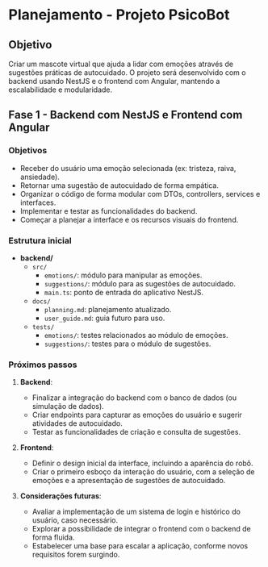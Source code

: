# Planejamento - Projeto PsicoBot

## Objetivo
Criar um mascote virtual que ajuda a lidar com emoções através de sugestões práticas de autocuidado. O projeto será desenvolvido com o backend usando NestJS e o frontend com Angular, mantendo a escalabilidade e modularidade.

## Fase 1 - Backend com NestJS e Frontend com Angular

### Objetivos
- Receber do usuário uma emoção selecionada (ex: tristeza, raiva, ansiedade).
- Retornar uma sugestão de autocuidado de forma empática.
- Organizar o código de forma modular com DTOs, controllers, services e interfaces.
- Implementar e testar as funcionalidades do backend.
- Começar a planejar a interface e os recursos visuais do frontend.

### Estrutura inicial
- **backend/**
  - `src/`
    - `emotions/`: módulo para manipular as emoções.
    - `suggestions/`: módulo para as sugestões de autocuidado.
    - `main.ts`: ponto de entrada do aplicativo NestJS.
  - `docs/`
    - `planning.md`: planejamento atualizado.
    - `user_guide.md`: guia futuro para uso.
  - `tests/`
    - `emotions/`: testes relacionados ao módulo de emoções.
    - `suggestions/`: testes para o módulo de sugestões.

### Próximos passos
1. **Backend**:
   - Finalizar a integração do backend com o banco de dados (ou simulação de dados).
   - Criar endpoints para capturar as emoções do usuário e sugerir atividades de autocuidado.
   - Testar as funcionalidades de criação e consulta de sugestões.
   
2. **Frontend**:
   - Definir o design inicial da interface, incluindo a aparência do robô.
   - Criar o primeiro esboço da interação do usuário, com a seleção de emoções e a apresentação de sugestões de autocuidado.

3. **Considerações futuras**:
   - Avaliar a implementação de um sistema de login e histórico do usuário, caso necessário.
   - Explorar a possibilidade de integrar o frontend com o backend de forma fluida.
   - Estabelecer uma base para escalar a aplicação, conforme novos requisitos forem surgindo.
